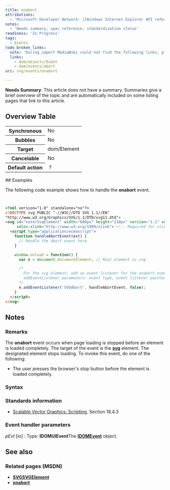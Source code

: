 ```yaml
---
title: onabort
attributions:
  - 'Microsoft Developer Network: [[Windows Internet Explorer API reference](http://msdn.microsoft.com/en-us/library/ie/hh828809%28v=vs.85%29.aspx) Article]'
notes:
  - 'Needs summary, spec reference, standardization status'
readiness: 'In Progress'
tags:
  - Events
todo_broken_links:
  note: 'During import MediaWiki could not find the following links, please fix and adjust this list.'
  links:
    - dom/objects/Event
    - dom/events/abort
uri: svg/events/onabort

---
```

**Needs Summary**: This article does not have a summary. Summaries give a brief overview of the topic and are automatically included on some listing pages that link to this article.

## Overview Table

<table class="wikitable">
<tr>
<th>
Synchronous

</th>
<td>
No

</td>
</tr>
<tr>
<th>
Bubbles

</th>
<td>
No

</td>
</tr>
<tr>
<th>
Target

</th>
<td>
dom/Element

</td>
</tr>
<tr>
<th>
Cancelable

</th>
<td>
No

</td>
</tr>
<tr>
<th>
Default action

</th>
<td>
 ?

</td>
</tr>
</table>
## Examples

The following code example shows how to handle the **onabort** event.

``` html


<?xml version="1.0" standalone="no"?>
<!DOCTYPE svg PUBLIC "-//W3C//DTD SVG 1.1//EN"
"http://www.w3.org/Graphics/SVG/1.1/DTD/svg11.dtd">
<svg id="outerSvgElement" width="600px" height="210px" version="1.1" xmlns="http://www.w3.org/2000/svg"
     xmlns:xlink="http://www.w3.org/1999/xlink"> <!-- Required for xlink usage. -->
  <script type="application/ecmascript">
    function handleAbortEvent(evt) {
      // Handle the abort event here.
    }

    window.onload = function() {
      var e = document.documentElement; // Root element is svg

      /*
        For the svg element, add an event listener for the onabort event.
        addEventListener parameters: event type, event listener pointer, 'false' = bubbling.
      */
      e.addEventListener('SVGAbort', handleAbortEvent, false);
    }
  </script>
</svg>
```

</pre>

## Notes

### Remarks

The **onabort** event occurs when page loading is stopped before an element is loaded completely. The target of the event is the [**svg**](/svg/elements/svg) element. The designated element stops loading. To invoke this event, do one of the following:

-   The user presses the browser's stop button before the element is loaded completely.

### Syntax

### Standards information

-   [Scalable Vector Graphics: Scripting](http://go.microsoft.com/fwlink/p/?linkid=204745), Section 18.4.3

### Event handler parameters

*pEvt* [in]
:   Type: **IDOMUIEvent**The [**IDOMEvent**](/w/index.php?title=dom/objects/Event&action=edit&redlink=1) object.

## See also

### Related pages (MSDN)

-   [**SVGSVGElement**](/svg/elements/svg)
-   [**onabort**](/w/index.php?title=dom/events/abort&action=edit&redlink=1)
